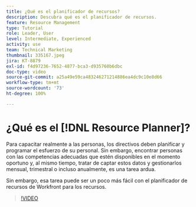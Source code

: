 ```yaml
---
title: ¿Qué es el planificador de recursos?
description: Descubra qué es el planificador de recursos.
feature: Resource Management
type: Tutorial
role: Leader, User
level: Intermediate, Experienced
activity: use
team: Technical Marketing
thumbnail: 335167.jpeg
jira: KT-8879
exl-id: f4d97236-7652-4877-bca3-d935760b6dbc
doc-type: video
source-git-commit: a25a49e59ca483246271214886ea4dc9c10e8d66
workflow-type: tm+mt
source-wordcount: '73'
ht-degree: 100%

---
```


# ¿Qué es el [!DNL Resource Planner]?

Para capacitar realmente a las personas, los directivos deben planificar y programar el esfuerzo de su personal. Sin embargo, encontrar personas con las competencias adecuadas que estén disponibles en el momento oportuno y, al mismo tiempo, tratar de captar estos datos y gestionarlos mensual, trimestral o incluso anualmente, es una tarea ardua.

Sin embargo, esa tarea puede ser un poco más fácil con el planificador de recursos de Workfront para los recursos.


>[!VIDEO](https://video.tv.adobe.com/v/335167/?quality=12&learn=on)
